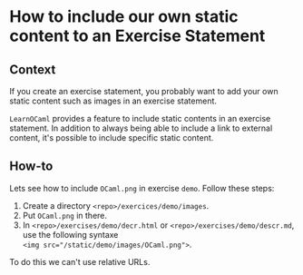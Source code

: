 How to include our own static content to an Exercise Statement
==============================================================

## Context

If you create an exercise statement, you probably want to add your own static content such as images in an exercise statement. 

`LearnOCaml` provides a feature to include static contents in an exercise statement. In addition to always being able to include a link to external content, it's possible to include specific static content. 

## How-to

Lets see how to include `OCaml.png` in exercise `demo`.
Follow these steps:

1. Create a directory `<repo>/exercices/demo/images`.
2. Put `OCaml.png` in there.
3. In `<repo>/exercises/demo/decr.html` or `<repo>/exercises/demo/descr.md`, use the following syntaxe <br> `<img src="/static/demo/images/OCaml.png">`. 

To do this we can't use relative URLs. 